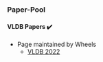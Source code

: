 ### Paper-Pool


####  VLDB Papers :heavy_check_mark:

* Page maintained by Wheels
  * [VLDB 2022](http://vldb.org/pvldb/volumes/15)
  
